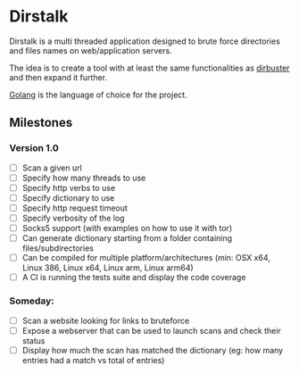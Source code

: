 # Dirstalk
Dirstalk is a multi threaded application designed to brute force directories and files names on web/application servers.

The idea is to create a tool with at least the same functionalities as
[dirbuster](https://www.owasp.org/index.php/Category:OWASP_DirBuster_Project)
and then expand it further.

[Golang](https://github.com/golang/go) is the language of choice for the
project.


## Milestones

### Version 1.0
- [ ] Scan a given url
- [ ] Specify how many threads to use
- [ ] Specify http verbs to use
- [ ] Specify dictionary to use
- [ ] Specify http request timeout
- [ ] Specify verbosity of the log
- [ ] Socks5 support (with examples on how to use it with tor)
- [ ] Can generate dictionary starting from a folder containing files/subdirectories
- [ ] Can be compiled for multiple platform/architectures (min: OSX x64, Linux 386, Linux x64, Linux arm, Linux arm64)
- [ ] A CI is running the tests suite and display the code coverage

### Someday:
- [ ] Scan a website looking for links to bruteforce
- [ ] Expose a webserver that can be used to launch scans and check their status
- [ ] Display how much the scan has matched the dictionary (eg: how many entries had a match vs total of entries)

